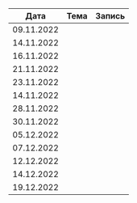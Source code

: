 |Дата|Тема|Запись|
|---------- |-- |-- |
|09.11.2022|
|14.11.2022|
|16.11.2022|
|21.11.2022|
|23.11.2022|
|14.11.2022|
|28.11.2022|
|30.11.2022|
|05.12.2022|
|07.12.2022|
|12.12.2022|
|14.12.2022|
|19.12.2022|
